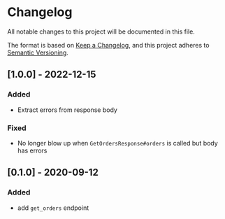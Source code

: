 # Changelog
All notable changes to this project will be documented in this file.

The format is based on [Keep a Changelog](https://keepachangelog.com/en/1.0.0/),
and this project adheres to [Semantic Versioning](https://semver.org/spec/v2.0.0.html).

## [1.0.0] - 2022-12-15
### Added
- Extract errors from response body

### Fixed
- No longer blow up when `GetOrdersResponse#orders` is called but body has errors

## [0.1.0] - 2020-09-12
### Added
- add `get_orders` endpoint
